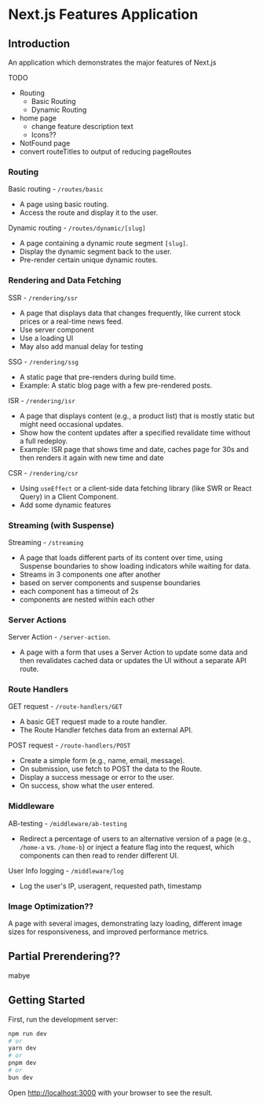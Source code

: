 # Next.js Features Application

## Introduction

An application which demonstrates the major features of Next.js

TODO
- Routing
    - Basic Routing
    - Dynamic Routing
- home page
    - change feature description text
    - Icons??
- NotFound page
- convert routeTitles to output of reducing pageRoutes

### Routing

Basic routing - `/routes/basic`
- A page using basic routing.
- Access the route and display it to the user.

Dynamic routing - `/routes/dynamic/[slug]`
- A page containing a dynamic route segment `[slug]`.
- Display the dynamic segment back to the user.
- Pre-render certain unique dynamic routes.

### Rendering and Data Fetching

SSR - `/rendering/ssr`
- A page that displays data that changes frequently, like current stock prices or a real-time news feed.
- Use server component
- Use a loading UI
- May also add manual delay for testing

SSG - `/rendering/ssg`
- A static page that pre-renders during build time.
- Example: A static blog page with a few pre-rendered posts.

ISR  - `/rendering/isr`
- A page that displays content (e.g., a product list) that is mostly static but might need occasional updates.
- Show how the content updates after a specified revalidate time without a full redeploy.
- Example: ISR page that shows time and date, caches page for 30s and then renders it again with new time and date

CSR - `/rendering/csr`
- Using `useEffect` or a client-side data fetching library (like SWR or React Query) in a Client Component.
- Add some dynamic features

### Streaming (with Suspense)

Streaming  - `/streaming`
- A page that loads different parts of its content over time, using Suspense boundaries to show loading indicators while waiting for data.
- Streams in 3 components one after another
- based on server components and suspense boundaries
- each component has a timeout of 2s
- components are nested within each other

### Server Actions

Server Action - `/server-action`.
- A page with a form that uses a Server Action to update some data and then revalidates cached data or updates the UI without a separate API route.
 
### Route Handlers

GET request - `/route-handlers/GET`
- A basic GET request made to a route handler.
- The Route Handler fetches data from an external API.

POST request - `/route-handlers/POST`
- Create a simple form (e.g., name, email, message).
- On submission, use fetch to POST the data to the Route.
- Display a success message or error to the user.
- On success, show what the user entered.

### Middleware

AB-testing - `/middleware/ab-testing`
- Redirect a percentage of users to an alternative version of a page (e.g., `/home-a` vs. `/home-b`) or inject a feature flag into the request, which components can then read to render different UI.

User Info logging - `/middleware/log`
- Log the user's IP, useragent, requested path, timestamp

### Image Optimization??

A page with several images, demonstrating lazy loading, different image sizes for responsiveness, and improved performance metrics.

## Partial Prerendering??

mabye

## Getting Started

First, run the development server:

```bash
npm run dev
# or
yarn dev
# or
pnpm dev
# or
bun dev
```

Open [http://localhost:3000](http://localhost:3000) with your browser to see the result.

